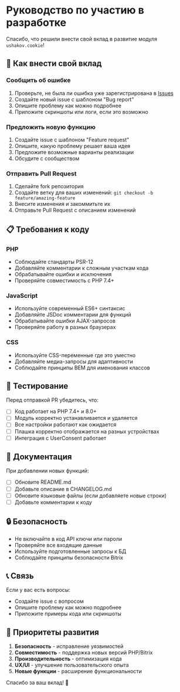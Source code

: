 # Руководство по участию в разработке

Спасибо, что решили внести свой вклад в развитие модуля `ushakov.cookie`!

## 🚀 Как внести свой вклад

### Сообщить об ошибке
1. Проверьте, не была ли ошибка уже зарегистрирована в [Issues](../../issues)
2. Создайте новый issue с шаблоном "Bug report"
3. Опишите проблему как можно подробнее
4. Приложите скриншоты или логи, если это возможно

### Предложить новую функцию
1. Создайте issue с шаблоном "Feature request"
2. Опишите, какую проблему решает ваша идея
3. Предложите возможные варианты реализации
4. Обсудите с сообществом

### Отправить Pull Request
1. Сделайте fork репозитория
2. Создайте ветку для ваших изменений: `git checkout -b feature/amazing-feature`
3. Внесите изменения и закоммитьте их
4. Отправьте Pull Request с описанием изменений

## 📋 Требования к коду

### PHP
- Соблюдайте стандарты PSR-12
- Добавляйте комментарии к сложным участкам кода
- Обрабатывайте ошибки и исключения
- Проверяйте совместимость с PHP 7.4+

### JavaScript
- Используйте современный ES6+ синтаксис
- Добавляйте JSDoc комментарии для функций
- Обрабатывайте ошибки AJAX-запросов
- Проверяйте работу в разных браузерах

### CSS
- Используйте CSS-переменные где это уместно
- Добавляйте медиа-запросы для адаптивности
- Соблюдайте принципы BEM для именования классов

## 🧪 Тестирование

Перед отправкой PR убедитесь, что:
- [ ] Код работает на PHP 7.4+ и 8.0+
- [ ] Модуль корректно устанавливается и удаляется
- [ ] Все настройки работают как ожидается
- [ ] Плашка корректно отображается на разных устройствах
- [ ] Интеграция с UserConsent работает

## 📝 Документация

При добавлении новых функций:
- [ ] Обновите README.md
- [ ] Добавьте описание в CHANGELOG.md
- [ ] Обновите языковые файлы (если добавляете новые строки)
- [ ] Добавьте комментарии к коду

## 🔒 Безопасность

- Не включайте в код API ключи или пароли
- Проверяйте все входящие данные
- Используйте подготовленные запросы к БД
- Соблюдайте принципы безопасности Bitrix

## 📞 Связь

Если у вас есть вопросы:
- Создайте issue с вопросом
- Опишите проблему как можно подробнее
- Приложите примеры кода или скриншоты

## 🎯 Приоритеты развития

1. **Безопасность** - исправление уязвимостей
2. **Совместимость** - поддержка новых версий PHP/Bitrix
3. **Производительность** - оптимизация кода
4. **UX/UI** - улучшение пользовательского опыта
5. **Новые функции** - расширение функциональности

Спасибо за ваш вклад! 🎉
